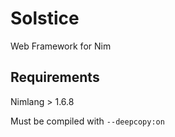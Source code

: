 # Solstice

Web Framework for Nim

## Requirements

Nimlang > 1.6.8

Must be compiled with `--deepcopy:on`
